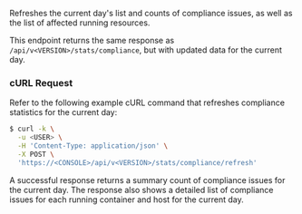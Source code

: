 Refreshes the current day's list and counts of compliance issues, as well as the list of affected running resources.

This endpoint returns the same response as `/api/v<VERSION>/stats/compliance`, but with updated data for the current day.

### cURL Request

Refer to the following example cURL command that refreshes compliance statistics for the current day:

```bash
$ curl -k \
  -u <USER> \
  -H 'Content-Type: application/json' \
  -X POST \
  'https://<CONSOLE>/api/v<VERSION>/stats/compliance/refresh'
```
A successful response returns a summary count of compliance issues for the current day. The response also shows a detailed list of compliance issues for each running container and host for the current day.
